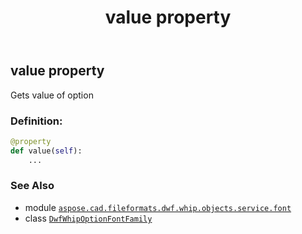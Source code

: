 ﻿---
title: value property
second_title: Aspose.CAD for Python via .NET API References
description: 
type: docs
weight: 40
url: /python-net/aspose.cad.fileformats.dwf.whip.objects.service.font/dwfwhipoptionfontfamily/value/
is_root: false
---

## value property


Gets value of option
### Definition:
```python
@property
def value(self):
    ...
```

### See Also
* module [`aspose.cad.fileformats.dwf.whip.objects.service.font`](../../)
* class [`DwfWhipOptionFontFamily`](/cad/python-net/aspose.cad.fileformats.dwf.whip.objects.service.font/dwfwhipoptionfontfamily)
